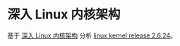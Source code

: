 深入 Linux 内核架构
===================

基于 [深入 Linux 内核架构](https://book.douban.com/subject/4843567/) 分析 [linux kernel release 2.6.24](https://mirrors.edge.kernel.org/pub/linux/kernel/v2.6/)。

